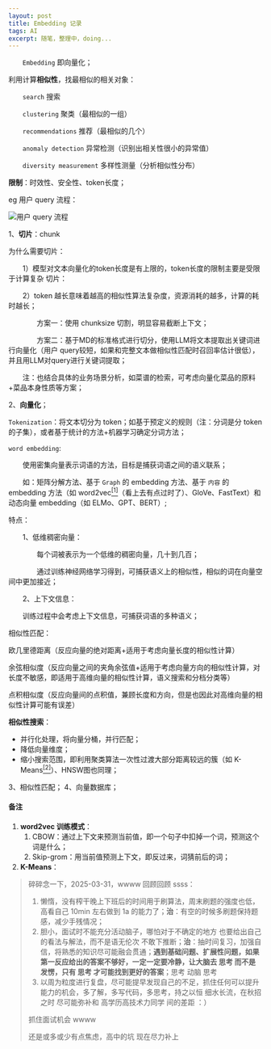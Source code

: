 ```yaml
---
layout: post
title: Embedding 记录
tags: AI
excerpt: 随笔，整理中，doing...
---
```

&emsp;&emsp;`Embedding` 即向量化；

利用计算**相似性**，找最相似的相关对象：

&emsp;&emsp;`search` 搜索

&emsp;&emsp;`clustering` 聚类（最相似的一组）

&emsp;&emsp;`recommendations` 推荐（最相似的几个）

&emsp;&emsp;`anomaly detection` 异常检测（识别出相关性很小的异常值）

&emsp;&emsp;`diversity measurement` 多样性测量（分析相似性分布）

**限制**：时效性、安全性、token长度；

eg 用户 query 流程：
<p><img src="https://acceleratorssr.github.io/image/embedding.png" alt="用户 query 流程"></p>

1、**切片**：chunk

为什么需要切片：

&emsp;&emsp;1）模型对文本向量化的token长度是有上限的，token长度的限制主要是受限于计算复杂
切片：

&emsp;&emsp;2）token 越长意味着越高的相似性算法复杂度，资源消耗的越多，计算的耗时越长；

&emsp;&emsp;&emsp;&emsp;方案一：使用 chunksize 切割，明显容易截断上下文；

&emsp;&emsp;&emsp;&emsp;方案二：基于MD的标准格式进行切分，使用LLM将文本提取出关键词进行向量化（用户
query较短，如果和完整文本做相似性匹配时召回率估计很低），并且用LLM对query进行关键词提取；

&emsp;&emsp;注：也结合具体的业务场景分析，如菜谱的检索，可考虑向量化菜品的原料+菜品本身性质等方案；

2、**向量化**；

`Tokenization`：将文本切分为 token；如基于预定义的规则（注：分词是分 token 的子集），或者基于统计的方法+机器学习确定分词方法；

`word embedding`:

&emsp;&emsp;使用密集向量表示词语的方法，目标是捕获词语之间的语义联系；

&emsp;&emsp;如：矩阵分解方法、基于 `Graph` 的 embedding 方法、基于 `内容` 的 embedding 方法（如 word2vec[<sup>[1]</sup>](#1)（看上去有点过时了）、GloVe、FastText）和动态向量 embedding（如 ELMo、GPT、BERT）;

特点：

&emsp;&emsp;1、低维稠密向量：

&emsp;&emsp;&emsp;&emsp;每个词被表示为一个低维的稠密向量，几十到几百；

&emsp;&emsp;&emsp;&emsp;通过训练神经网络学习得到，可捕获语义上的相似性，相似的词在向量空间中更加接近；

&emsp;&emsp;2、上下文信息：

&emsp;&emsp;训练过程中会考虑上下文信息，可捕获词语的多种语义；



相似性匹配：

欧几里德距离（反应向量的绝对距离+适用于考虑向量长度的相似性计算）

余弦相似度（反应向量之间的夹角余弦值+适用于考虑向量方向的相似性计算，对长度不敏感，即适用于高维向量的相似性计算，语义搜索和分档分类等）

点积相似度（反应向量间的点积值，兼顾长度和方向，但是也因此对高维向量的相似性计算可能有误差）

**相似性搜索**：

- 并行化处理，将向量分桶，并行匹配；
- 降低向量维度；
- 缩小搜索范围，即利用聚类算法一次性过渡大部分距离较远的簇（如 K-Means[<sup>[2]</sup>](#2)）、HNSW图也同理；


3、相似性匹配；
4、向量数据库；





#### 备注
<ol>
    <li id="1">
    <strong>word2vec 训练模式</strong>：
    <ol>
        <li>
            CBOW：通过上下文来预测当前值，即一个句子中扣掉一个词，预测这个词是什么；
        </li>
        <li>
            Skip-grom：用当前值预测上下文，即反过来，词猜前后的词；
        </li>
    </ol>
    </li>
    <li id="2">
        <strong>K-Means</strong>：
    </li>



</ol>


> 碎碎念一下，2025-03-31，wwww
> 回顾回顾 ssss：
> 1. 懒惰，没有榨干晚上下班后的时间用于刷算法，周末刷题的强度也低，高看自己 10min 左右做到 1a 的能力了；**治**：有空的时候多刷题保持题感，减少手残情况；
> 2. 胆小，面试时不能充分活动脑子，哪怕对于不确定的地方 也要给出自己的看法与解法，而不是语无伦次 不敢下推断；**治**：抽时间复习，加强自信，将熟悉的知识尽可能融会贯通；**遇到基础问题、扩展性问题，如果第一反应给出的答案不够好，一定一定要冷静，让大脑去 思考 而不是发愣，只有 思考 才可能找到更好的答案**；思考 动脑 思考
> 3. 以周为粒度进行复盘，尽可能提早发现自己的不足，抓住任何可以提升能力的机会，多了解，多写代码，多思考，持之以恒 细水长流，在秋招之时 尽可能弥补和 高学历高技术力同学 间的差距 ：）
> 
> 抓住面试机会 wwww
>
> 还是或多或少有点焦虑，高中的坑 现在尽力补上